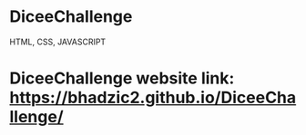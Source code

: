 # DiceeChallenge
HTML, CSS, JAVASCRIPT
# DiceeChallenge website link: https://bhadzic2.github.io/DiceeChallenge/
